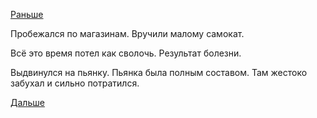 [Раньше](2019.02.22.md)

Пробежался по магазинам.
Вручили малому самокат.

Всё это время потел как сволочь. Результат болезни.

Выдвинулся на пьянку. Пьянка была полным составом. Там жестоко забухал и сильно потратился. 

 [Дальше](2019.02.24.md)